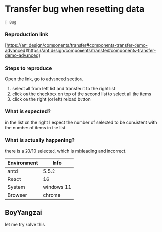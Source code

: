 # Transfer bug when resetting data

`🐛 Bug`

### Reproduction link

[https://ant.design/components/transfer#components-transfer-demo-advanced](https://ant.design/components/transfer#components-transfer-demo-advanced)

### Steps to reproduce

Open the link, go to advanced section.

1. select all from left list and transfer it to the right list
2. click on the checkbox on top of the second list to select all the items
3. click on the right (or left) reload button

### What is expected?

in the list on the right I expect the number of selected to be consistent with the number of items in the list.

### What is actually happening?

there is a 20/10 selected, which is misleading and incorrect.

| Environment | Info       |
| ----------- | ---------- |
| antd        | 5.5.2      |
| React       | 16         |
| System      | windows 11 |
| Browser     | chrome     |

<!-- generated by ant-design-issue-helper. DO NOT REMOVE -->

## BoyYangzai

let me try solve this
